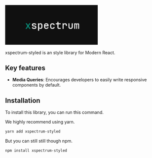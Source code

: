 <img src="xspectrum.png" alt="xspectrum" width="300"/>

xspectrum-styled is an style library for Modern React.

## Key features

- **Media Queries**: Encourages developers to easily write responsive components by default.

## Installation

To install this library, you can run this command.

We highly recommend using yarn.

```sh
yarn add xspectrum-styled
```

But you can still still though npm.

```sh
npm install xspectrum-styled
```
